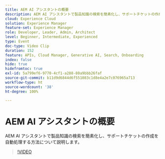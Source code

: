 ```yaml
---
title: AEM AI アシスタントの概要
description: AEM AI アシスタントで製品知識の検索を簡素化し、サポートチケットの作成を自動処理する方法について説明します。
cloud: Experience Cloud
solution: Experience Manager
feature-set: Experience Manager
role: Developer, Leader, Admin, Architect
level: Beginner, Intermediate, Experienced
type: Event
doc-type: Video Clip
duration: 152
feature: APIs, Cloud Manager, Generative AI, Search, Onboarding
index: false
hide: true
hidefromtoc: true
exl-id: 5a799ef6-9770-4cf1-a288-80a9bbb26faf
source-git-commit: b11d9d6844d6f551083c1d8e4a2e7c076965a713
workflow-type: ht
source-wordcount: '38'
ht-degree: 100%

---
```


# AEM AI アシスタントの概要

AEM AI アシスタントで製品知識の検索を簡素化し、サポートチケットの作成を自動処理する方法について説明します。

>[!VIDEO](https://video.tv.adobe.com/v/3461911/?learn=on&enablevpops&captions=jpn)
